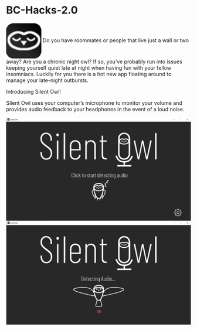 # BC-Hacks-2.0 
<img src="src\java\images\icon3.png" align = "center" style="margin: 0 auto;" />
Do you have roommates or people that live just a wall or two away? Are you a chronic night owl?
If so, you’ve probably run into issues keeping yourself quiet late at night when having fun with your fellow insomniacs.  Luckily for you there is a hot new app floating around to manage your late-night outbursts.

Introducing Silent Owl!

Silent Owl uses your computer’s microphone to monitor your volume and provides audio feedback to your headphones in the event of a loud noise.




<img src="src\java\images\silentowl1.png" align = "center" style="margin: 0 auto;" />

<img src="src\java\images\silentowl4.png" align = "center" style="margin: 0 auto;" />
